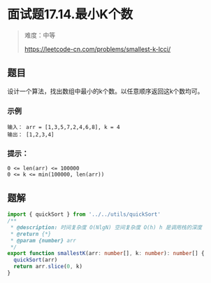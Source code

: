 # 面试题17.14.最小K个数

> 难度：中等
>
> https://leetcode-cn.com/problems/smallest-k-lcci/

## 题目

设计一个算法，找出数组中最小的k个数。以任意顺序返回这k个数均可。

### 示例

```
输入： arr = [1,3,5,7,2,4,6,8], k = 4
输出： [1,2,3,4]
```

### 提示：

```
0 <= len(arr) <= 100000
0 <= k <= min(100000, len(arr))
```

## 题解

```typescript
import { quickSort } from '../../utils/quickSort'
/**
 * @description: 时间复杂度 O(NlgN) 空间复杂度 O(h) h 是调用栈的深度
 * @return {*}
 * @param {number} arr
 */
export function smallestK(arr: number[], k: number): number[] {
  quickSort(arr)
  return arr.slice(0, k)
}
```